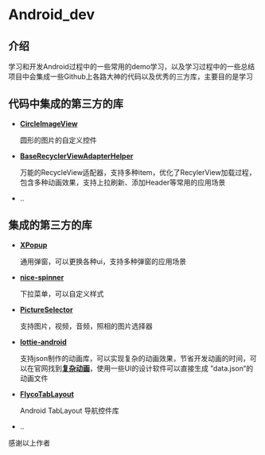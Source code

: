 # Android_dev

## 介绍

学习和开发Android过程中的一些常用的demo学习，以及学习过程中的一些总结
项目中会集成一些Github上各路大神的代码以及优秀的三方库，主要目的是学习


## 代码中集成的第三方的库

- [**CircleImageView**](https://github.com/hdodenhof/CircleImageView)

  圆形的图片的自定义控件

- [**BaseRecyclerViewAdapterHelper**](https://github.com/CymChad/BaseRecyclerViewAdapterHelper)

  万能的RecycleView适配器，支持多种item，优化了RecylerView加载过程，包含多种动画效果，支持上拉刷新、添加Header等常用的应用场景

- ..


## 集成的第三方的库

- [**XPopup**](https://github.com/yang448189597/XPopup)

  通用弹窗，可以更换各种ui，支持多种弹窗的应用场景

- [**nice-spinner**](https://github.com/arcadefire/nice-spinner)

  下拉菜单，可以自定义样式

- [**PictureSelector**](https://github.com/LuckSiege/PictureSelector)

  支持图片，视频，音频，照相的图片选择器

- [**lottie-android**](https://github.com/airbnb/lottie-android)

  支持json制作的动画库，可以实现复杂的动画效果，节省开发动画的时间，可以在官网找到[**复杂动画**](https://lottiefiles.com/?lang=zh_CN)，使用一些UI的设计软件可以直接生成 ”data.json“的动画文件

- [**FlycoTabLayout**](https://github.com/H07000223/FlycoTabLayout)

  Android TabLayout 导航控件库

- ..

感谢以上作者





